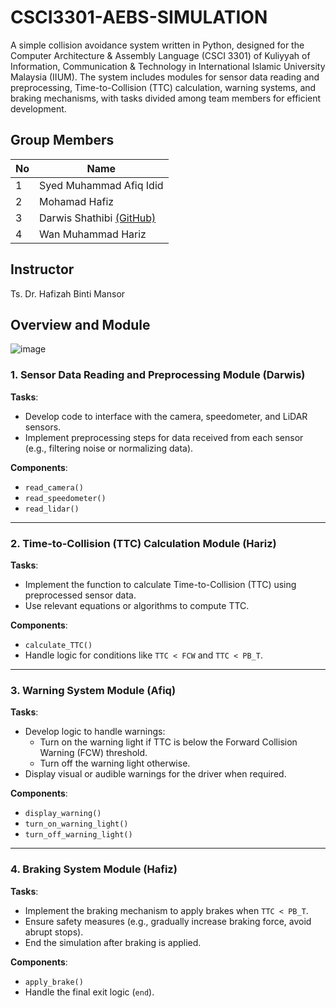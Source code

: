 # CSCI3301-AEBS-SIMULATION
A simple collision avoidance system written in Python, designed for the Computer Architecture & Assembly Language (CSCI 3301) of Kuliyyah of Information, Communication & Technology in International Islamic University Malaysia (IIUM). The system includes modules for sensor data reading and preprocessing, Time-to-Collision (TTC) calculation, warning systems, and braking mechanisms, with tasks divided among team members for efficient development.

## Group Members
| No | Name              |
|----|-------------------|
| 1  | Syed Muhammad Afiq Idid  |
| 2  | Mohamad Hafiz |
| 3  | Darwis Shathibi [(GitHub)](https://github.com/darwishathibi)  |
| 4  | Wan Muhammad Hariz  |

## Instructor
Ts. Dr. Hafizah Binti Mansor

## Overview and Module

![image](https://github.com/user-attachments/assets/c2e71c9a-0ad4-4f9e-804c-14ab47ef4a7c)

### 1. Sensor Data Reading and Preprocessing Module (Darwis)
**Tasks**:
- Develop code to interface with the camera, speedometer, and LiDAR sensors.
- Implement preprocessing steps for data received from each sensor (e.g., filtering noise or normalizing data).

**Components**:
- `read_camera()`
- `read_speedometer()`
- `read_lidar()`

---

### 2. Time-to-Collision (TTC) Calculation Module (Hariz)
**Tasks**:
- Implement the function to calculate Time-to-Collision (TTC) using preprocessed sensor data.
- Use relevant equations or algorithms to compute TTC.

**Components**:
- `calculate_TTC()`
- Handle logic for conditions like `TTC < FCW` and `TTC < PB_T`.

---

### 3. Warning System Module (Afiq)
**Tasks**:
- Develop logic to handle warnings:
  - Turn on the warning light if TTC is below the Forward Collision Warning (FCW) threshold.
  - Turn off the warning light otherwise.
- Display visual or audible warnings for the driver when required.

**Components**:
- `display_warning()`
- `turn_on_warning_light()`
- `turn_off_warning_light()`

---

### 4. Braking System Module (Hafiz)
**Tasks**:
- Implement the braking mechanism to apply brakes when `TTC < PB_T`.
- Ensure safety measures (e.g., gradually increase braking force, avoid abrupt stops).
- End the simulation after braking is applied.

**Components**:
- `apply_brake()`
- Handle the final exit logic (`end`).
